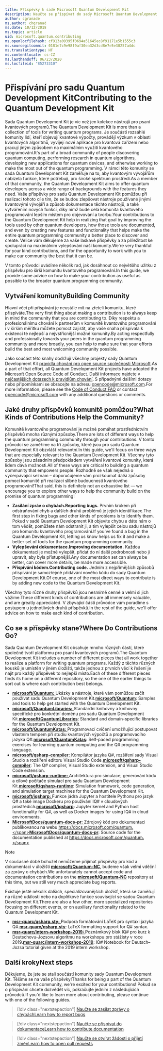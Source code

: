 ```yaml
---
title: Příspěvky k sadě Microsoft Quantum Development Kit
description: Naučte se přispívat do sady Microsoft Quantum Development Kit a zapojte se do komunity zaměřené na kvantový vývoj.
author: cgranade
ms.author: chgranad
ms.date: 10/12/2018
ms.topic: article
uid: microsoft.quantum.contributing
ms.openlocfilehash: cf913a09395f0694a51645ec8f91171e5b1555c3
ms.sourcegitcommit: 0181e7c9e98f9af30ea32d3cd8e7e5e30257a4dc
ms.translationtype: HT
ms.contentlocale: cs-CZ
ms.lasthandoff: 06/23/2020
ms.locfileid: "85273310"
---
```

# <a name="contributing-to-the-quantum-development-kit"></a><span data-ttu-id="fe750-103">Přispívání pro sadu Quantum Development Kit</span><span class="sxs-lookup"><span data-stu-id="fe750-103">Contributing to the Quantum Development Kit</span></span>

<span data-ttu-id="fe750-104">Sada Quantum Development Kit je víc než jen kolekce nástrojů pro psaní kvantových programů.</span><span class="sxs-lookup"><span data-stu-id="fe750-104">The Quantum Development Kit is more than a collection of tools for writing quantum programs.</span></span>
<span data-ttu-id="fe750-105">Je součástí rozsáhlé komunity lidí, kteří objevují kvantové výpočty, provádějí výzkum v oblasti kvantových algoritmů, vyvíjejí nové aplikace pro kvantová zařízení nebo pracují jiným způsobem na maximálním využití kvantového programování.</span><span class="sxs-lookup"><span data-stu-id="fe750-105">It's part of a broad community of people discovering quantum computing, performing research in quantum algorithms, developing new applications for quantum devices, and otherwise working to make the most out of the quantum programming.</span></span>
<span data-ttu-id="fe750-106">V rámci této komunity se sada Quantum Development Kit zaměřuje na to, aby kvantovým vývojářům nabízela funkce, které potřebují, pro široké spektrum prostředí.</span><span class="sxs-lookup"><span data-stu-id="fe750-106">As a member of that community, the Quantum Development Kit aims to offer quantum developers across a wide range of backgrounds with the features they need.</span></span>
<span data-ttu-id="fe750-107">Vaše příspěvky pro sadu Quantum Development Kit pomůžou při realizaci tohoto cíle tím, že se budou zlepšovat nástroje používané jinými kvantovými vývojáři a způsob dokumentace těchto nástrojů, a také vytvářením nových funkcí, díky nimž bude celá komunita kvantového programování lepším místem pro objevování a tvorbu.</span><span class="sxs-lookup"><span data-stu-id="fe750-107">Your contributions to the Quantum Development Kit help in realizing that goal by improving the tools used by other quantum developers, how those tools are documented, and even by creating new features and functionality that helps make the entire quantum programming community a better place to discover and create.</span></span>
<span data-ttu-id="fe750-108">Velice vám děkujeme za vaše laskavé příspěvky a za příležitost ke spolupráci na maximálním vylepšování naší komunity.</span><span class="sxs-lookup"><span data-stu-id="fe750-108">We're very thankful for your kind contributions, and for the opportunity to work with you to make our community the best that it can be.</span></span>

<span data-ttu-id="fe750-109">V tomto průvodci uvádíme několik rad, jak dosáhnout co největšího užitku z příspěvku pro širší komunitu kvantového programování.</span><span class="sxs-lookup"><span data-stu-id="fe750-109">In this guide, we provide some advice on how to make your contribution as useful as possible to the broader quantum programming community.</span></span>

## <a name="building-community"></a><span data-ttu-id="fe750-110">Vytváření komunity</span><span class="sxs-lookup"><span data-stu-id="fe750-110">Building Community</span></span>

<span data-ttu-id="fe750-111">Hlavní věcí při přispívání je neustále mít na zřeteli komunitu, které přispíváte.</span><span class="sxs-lookup"><span data-stu-id="fe750-111">The very first thing about making a contribution is to always keep in mind the community that you are contributing to.</span></span>
<span data-ttu-id="fe750-112">Díky respektu a profesionálnímu chování k partnerům v komunitě kvantového programování i v širším měřítku můžete pomoct zajistit, aby vaše snaha přispívala k existenci té nejlepší a nejvstřícnější možné komunity.</span><span class="sxs-lookup"><span data-stu-id="fe750-112">By acting respectfully and professionally towards your peers in the quantum programming community and more broadly, you can help to make sure that your efforts build the best and most welcoming community possible.</span></span>

<span data-ttu-id="fe750-113">Jako součást této snahy dodržují všechny projekty sady Quantum Development Kit [pravidla chování pro open source společnosti Microsoft](https://opensource.microsoft.com/codeofconduct/).</span><span class="sxs-lookup"><span data-stu-id="fe750-113">As a part of that effort, all Quantum Development Kit projects have adopted the [Microsoft Open Source Code of Conduct](https://opensource.microsoft.com/codeofconduct/).</span></span>
<span data-ttu-id="fe750-114">Další informace najdete v [nejčastějších dotazech k pravidlům chování](https://opensource.microsoft.com/codeofconduct/faq/). S případnými dalšími dotazy nebo připomínkami se obracejte na adresu [opencode@microsoft.com](mailto:opencode@microsoft.com).</span><span class="sxs-lookup"><span data-stu-id="fe750-114">For more information, please see the [Code of Conduct FAQ](https://opensource.microsoft.com/codeofconduct/faq/) or contact [opencode@microsoft.com](mailto:opencode@microsoft.com) with any additional questions or comments.</span></span>

## <a name="what-kinds-of-contributions-help-the-community"></a><span data-ttu-id="fe750-115">Jaké druhy příspěvků komunitě pomůžou?</span><span class="sxs-lookup"><span data-stu-id="fe750-115">What Kinds of Contributions Help the Community?</span></span>

<span data-ttu-id="fe750-116">Komunitě kvantového programování je možné pomáhat prostřednictvím příspěvků mnoha různými způsoby.</span><span class="sxs-lookup"><span data-stu-id="fe750-116">There are lots of different ways to help the quantum programming community through your contributions.</span></span>
<span data-ttu-id="fe750-117">V tomto průvodci se zaměříme na tři způsoby, které jsou pro sadu Quantum Development Kit obzvlášť relevantní.</span><span class="sxs-lookup"><span data-stu-id="fe750-117">In this guide, we'll focus on three ways that are especially relevant to the Quantum Development Kit.</span></span>
<span data-ttu-id="fe750-118">Všechny tyto způsoby jsou zásadním předpokladem vytváření kvantové komunity, která lidem dává možnosti.</span><span class="sxs-lookup"><span data-stu-id="fe750-118">All of these ways are critical to building a quantum community that empowers people.</span></span>
<span data-ttu-id="fe750-119">Rozhodně se však nejedná o vyčerpávající seznam – doporučujeme vám prozkoumat další způsoby pomoci komunitě při realizaci slibné budoucnosti kvantového programování!</span><span class="sxs-lookup"><span data-stu-id="fe750-119">That said, this is definitely not an exhaustive list — we encourage you to explore other ways to help the community build on the promise of quantum programming!</span></span>

- <span data-ttu-id="fe750-120">**Zasílání zpráv o chybách.**</span><span class="sxs-lookup"><span data-stu-id="fe750-120">**Reporting bugs.**</span></span> <span data-ttu-id="fe750-121">Prvním krokem při odstraňování chyb a dalších druhů problémů je jejich identifikace.</span><span class="sxs-lookup"><span data-stu-id="fe750-121">The first step in fixing bugs and other kinds of problems is to identify them.</span></span> <span data-ttu-id="fe750-122">Pokud v sadě Quantum Development Kit objevíte chybu a dáte nám o tom vědět, pomůžete nám odstranit ji, a tím vylepšit celou sadu nástrojů pro komunitu kvantového programování.</span><span class="sxs-lookup"><span data-stu-id="fe750-122">If you've found a bug in the Quantum Development Kit, letting us know helps us fix it and make a better set of tools for the quantum programming community.</span></span>
- <span data-ttu-id="fe750-123">**Vylepšování dokumentace.**</span><span class="sxs-lookup"><span data-stu-id="fe750-123">**Improving documentation.**</span></span> <span data-ttu-id="fe750-124">Každou dokumentaci je možné vylepšit, přidat do ní další podrobnosti nebo ji upravit, aby byla přístupnější.</span><span class="sxs-lookup"><span data-stu-id="fe750-124">Any documentation set can always be better, can cover more details, be made more accessible.</span></span>
- <span data-ttu-id="fe750-125">**Přispívání kódem.**</span><span class="sxs-lookup"><span data-stu-id="fe750-125">**Contributing code.**</span></span> <span data-ttu-id="fe750-126">Jedním z nejpřímějších způsobů přispívání je samozřejmě přidávání nového kódu do sady Quantum Development Kit.</span><span class="sxs-lookup"><span data-stu-id="fe750-126">Of course, one of the most direct ways to contribute is by adding new code to the Quantum Development Kit.</span></span>

<span data-ttu-id="fe750-127">Všechny tyto různé druhy příspěvků jsou nesmírně cenné a velmi si jich vážíme.</span><span class="sxs-lookup"><span data-stu-id="fe750-127">These different kinds of contributions are all immensely valuable, and are greatly appreciated.</span></span>
<span data-ttu-id="fe750-128">V zbývající části průvodce vám poradíme s postupem u jednotlivých druhů příspěvků.</span><span class="sxs-lookup"><span data-stu-id="fe750-128">In the rest of the guide, we'll offer advice on how to make each kind of contribution.</span></span>

## <a name="where-do-contributions-go"></a><span data-ttu-id="fe750-129">Co se s příspěvky stane?</span><span class="sxs-lookup"><span data-stu-id="fe750-129">Where Do Contributions Go?</span></span>

<span data-ttu-id="fe750-130">Sada Quantum Development Kit obsahuje mnoho různých částí, které společně tvoří platformu pro psaní kvantových programů.</span><span class="sxs-lookup"><span data-stu-id="fe750-130">The Quantum Development Kit includes a number of different pieces that all work together to realize a platform for writing quantum programs.</span></span>
<span data-ttu-id="fe750-131">Každý z těchto různých kousků je umístěn v jiném úložišti, takže jednou z prvních věcí k řešení je najít pro každý příspěvek to nejlepší místo.</span><span class="sxs-lookup"><span data-stu-id="fe750-131">Each of these different pieces finds its home on a different repository, so the one of the earlier things to sort out is where each contribution best belongs.</span></span>

- <span data-ttu-id="fe750-132">[**microsoft/Quantum:** ](https://github.com/Microsoft/Quantum) Ukázky a nástroje, které vám pomůžou začít používat sadu Quantum Development Kit.</span><span class="sxs-lookup"><span data-stu-id="fe750-132">[**microsoft/Quantum**](https://github.com/Microsoft/Quantum): Samples and tools to help get started with the Quantum Development Kit.</span></span>
- <span data-ttu-id="fe750-133">[**microsoft/QuantumLibraries:** ](https://github.com/Microsoft/QuantumLibraries) Standardní knihovny a knihovny specifické pro konkrétní doménu pro sadu Quantum Development Kit.</span><span class="sxs-lookup"><span data-stu-id="fe750-133">[**microsoft/QuantumLibraries**](https://github.com/Microsoft/QuantumLibraries): Standard and domain-specific libraries for the Quantum Development Kit.</span></span>
- <span data-ttu-id="fe750-134">[**microsoft/QuantumKatas:** ](https://github.com/Microsoft/QuantumKatas) Programovací cvičení umožňující postupovat vlastním tempem při studiu kvantových výpočtů a programovacího jazyka Q#.</span><span class="sxs-lookup"><span data-stu-id="fe750-134">[**microsoft/QuantumKatas**](https://github.com/Microsoft/QuantumKatas): Self-paced programming exercises for learning quantum computing and the Q# programming language.</span></span>
- <span data-ttu-id="fe750-135">[**microsoft/qsharp-compiler:** ](https://github.com/microsoft/qsharp-compiler) Kompilátor jazyka Q#, rozšíření sady Visual Studio a rozšíření editoru Visual Studio Code.</span><span class="sxs-lookup"><span data-stu-id="fe750-135">[**microsoft/qsharp-compiler**](https://github.com/microsoft/qsharp-compiler): The Q# compiler, Visual Studio extension, and Visual Studio Code extension.</span></span>
- <span data-ttu-id="fe750-136">[**microsoft/qsharp-runtime:** ](https://github.com/microsoft/qsharp-runtime) Architektura pro simulace, generování kódu a cílové počítače simulací pro sadu Quantum Development Kit.</span><span class="sxs-lookup"><span data-stu-id="fe750-136">[**microsoft/qsharp-runtime**](https://github.com/microsoft/qsharp-runtime): Simulation framework, code generation, and simulation target machines for the Quantum Development Kit.</span></span>
- <span data-ttu-id="fe750-137">[**microsoft/iqsharp:** ](https://github.com/microsoft/iqsharp) Funkce jádra Jupyter a hostitele Pythonu pro jazyk Q# a také image Dockeru pro používání IQ# v cloudových prostředích.</span><span class="sxs-lookup"><span data-stu-id="fe750-137">[**microsoft/iqsharp**](https://github.com/microsoft/iqsharp): Jupyter kernel and Python host functionality for Q#, as well as Docker images for using IQ# in cloud environments.</span></span>
- <span data-ttu-id="fe750-138">[**MicrosoftDocs/quantum-docs-pr:** ](https://github.com/MicrosoftDocs/quantum-docs-pr) Zdrojový kód pro dokumentaci publikovanou na webu https://docs.microsoft.com/quantum.</span><span class="sxs-lookup"><span data-stu-id="fe750-138">[**MicrosoftDocs/quantum-docs-pr**](https://github.com/MicrosoftDocs/quantum-docs-pr): Source code for the documentation published at https://docs.microsoft.com/quantum.</span></span>

> [!NOTE]
> <span data-ttu-id="fe750-139">V současné době bohužel nemůžeme přijímat příspěvky pro kód a dokumentaci v úložišti [**microsoft/Quantum-NC**](https://github.com/microsoft/Quantum-NC), budeme však velmi vděční za zprávy o chybách.</span><span class="sxs-lookup"><span data-stu-id="fe750-139">We unfortunately cannot accept code and documentation contributions on the [**microsoft/Quantum-NC**](https://github.com/microsoft/Quantum-NC) repository at this time, but we still very much appreciate bug reports.</span></span>

<span data-ttu-id="fe750-140">Existuje ještě několik dalších, specializovanějších úložišť, která se zaměřují na různé události nebo na doplňkové funkce související se sadou Quantum Development Kit.</span><span class="sxs-lookup"><span data-stu-id="fe750-140">There are also a few other, more specialized repositories focusing on different events, or on auxiliary functionality related to the Quantum Development Kit.</span></span>

- <span data-ttu-id="fe750-141">[**msr-quarc/qsharp.sty:** ](https://github.com/msr-quarc/qsharp.sty) Podpora formátování LaTeX pro syntaxi jazyka Q#.</span><span class="sxs-lookup"><span data-stu-id="fe750-141">[**msr-quarc/qsharp.sty**](https://github.com/msr-quarc/qsharp.sty): LaTeX formatting support for Q# syntax.</span></span>
- <span data-ttu-id="fe750-142">[**msr-quarc/intern-workshop-2019:** ](https://github.com/msr-quarc/intern-workshop-2019) Poznámkový blok IQ# pro kurz k Deutschovu-Jozsovu algoritmu na workshopu pro stážisty v roce 2019.</span><span class="sxs-lookup"><span data-stu-id="fe750-142">[**msr-quarc/intern-workshop-2019**](https://github.com/msr-quarc/intern-workshop-2019): IQ# Notebook for Deutsch–Jozsa tutorial given at the 2019 intern workshop.</span></span>

## <a name="next-steps"></a><span data-ttu-id="fe750-143">Další kroky</span><span class="sxs-lookup"><span data-stu-id="fe750-143">Next steps</span></span>

<span data-ttu-id="fe750-144">Děkujeme, že jste se stali součástí komunity sady Quantum Development Kit. Těšíme se na vaše příspěvky!</span><span class="sxs-lookup"><span data-stu-id="fe750-144">Thanks for being a part of the Quantum Development Kit community, we're excited for your contributions!</span></span>
<span data-ttu-id="fe750-145">Pokud se o přispívání chcete dozvědět víc, pokračujte jedním z následujících průvodců.</span><span class="sxs-lookup"><span data-stu-id="fe750-145">If you'd like to learn more about contributing, please continue with one of the following guides.</span></span>

> [!div class="nextstepaction"]
> [<span data-ttu-id="fe750-146">Naučte se zasílat zprávy o chybách</span><span class="sxs-lookup"><span data-stu-id="fe750-146">Learn how to report bugs</span></span>](xref:microsoft.quantum.contributing.reporting)

> [!div class="nextstepaction"]
> [<span data-ttu-id="fe750-147">Naučte se přispívat do dokumentace</span><span class="sxs-lookup"><span data-stu-id="fe750-147">Learn how to contribute documentation</span></span>](xref:microsoft.quantum.contributing.docs)

> [!div class="nextstepaction"]
> [<span data-ttu-id="fe750-148">Naučte se otvírat žádosti o přijetí změn</span><span class="sxs-lookup"><span data-stu-id="fe750-148">Learn how to open pull requests</span></span>](xref:microsoft.quantum.contributing.pulls)
